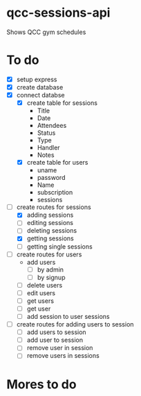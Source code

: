 # qcc-sessions-api

Shows QCC gym schedules

# To do

- [x] setup express
- [x] create database
- [x] connect databse
  - [x] create table for sessions
    - Title
    - Date
    - Attendees
    - Status
    - Type
    - Handler
    - Notes
  - [x] create table for users
    - uname
    - password
    - Name
    - subscription
    - sessions
- [ ] create routes for sessions
  - [x] adding sessions
  - [ ] editing sessions
  - [ ] deleting sessions
  - [x] getting sessions
  - [ ] getting single sessions
- [ ] create routes for users
  - add users
    - [ ] by admin
    - [ ] by signup
  - [ ] delete users
  - [ ] edit users
  - [ ] get users
  - [ ] get user
  - [ ] add session to user sessions
- [ ] create routes for adding users to session
  - [ ] add users to session
  - [ ] add user to session
  - [ ] remove user in session
  - [ ] remove users in sessions

# Mores to do
